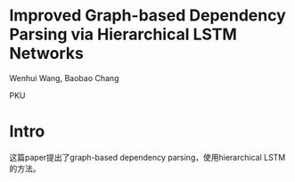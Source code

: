 # Improved Graph-based Dependency Parsing via Hierarchical LSTM Networks

Wenhui Wang, Baobao Chang

PKU

# Intro

这篇paper提出了graph-based dependency parsing，使用hierarchical LSTM的方法。